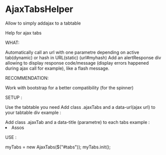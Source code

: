 AjaxTabsHelper
==============

Allow to simply addajax to a tabtable 

Help for ajax tabs

WHAT:

Automatically call an url with one parametre depending on active tab(dynamic) or hash in URL(static) (url#myhash)
Add an alertResponse div allowing to display response code/message (display errors happened during ajax call for example), like a flash message.

RECOMMENDATION:

Work with bootstrap for a better compatibility (for the spinner)

SETUP :

Use the tabtable you need
Add class .ajaxTabs and a data-url(ajax url) to your tabtable div
    example : 
        <div id="tabs" class="tabbable tabbable-custom tabbable-full-width ajaxTabs" data-url="mywebsite_url">
Add class .ajaxTab and a data-title (parametre) to each tabs
    example :
        <li class="active">
            <a class='ajaxTab' data-title='societies' data-toggle="tab">Assos</a>
        </li>



USE :

myTabs = new AjaxTabs($("#tabs"));
myTabs.init();
